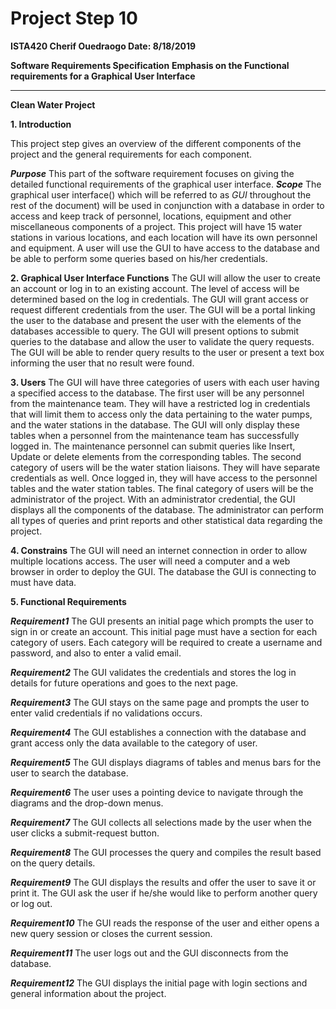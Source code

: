 # Project Step 10
**ISTA420
Cherif Ouedraogo
Date: 8/18/2019**

**Software Requirements Specification**
**Emphasis on the Functional requirements for a Graphical User Interface**
***
**Clean Water Project**

**1. Introduction**

This project step gives an overview of the different components of the project and the general requirements for each component.

_**Purpose**_
This part of the software requirement focuses on giving the detailed functional requirements of the graphical user interface.
_**Scope**_
The graphical user interface() which will be referred to as *GUI* throughout the rest of the document) will be used in conjunction with a database in order to access and keep track of personnel, locations, equipment and other miscellaneous components of a project.
This project will have 15 water stations in various locations, and each location will have its own personnel and equipment.
A user will use the GUI to have access to the database and be able to perform some queries based on his/her credentials.

**2. Graphical User Interface Functions**
The GUI will allow the user to create an account or log in to an existing account. The level of access will be determined based on the log in credentials.
The GUI will grant access or request  different credentials from the user. 
The GUI will be a portal linking the user to the database and present the user with the elements of the databases accessible to query.
The GUI will present options to submit queries to the database and allow the user to validate the query requests. 
The GUI will be able to render query results to the user or present a text box informing the user that no result were found.

**3. Users**
The GUI will have three categories of users with each user having a specified access to the database.
The first user will be any personnel from the maintenance team. They will have a restricted log in credentials that will limit them to access only the data pertaining to the water pumps, and the water stations in the database. The GUI will only display these tables when a personnel from the maintenance team has successfully logged in. The maintenance personnel can submit queries like Insert, Update or delete elements from the corresponding tables.
The second category of users will be the water station liaisons. They will have  separate credentials as well. Once logged in, they will have access to the personnel tables and the water station tables.
The final category of users will be the administrator of the project. With an administrator credential, the GUI displays all the components of the database. The administrator can perform all types of queries and print reports and other statistical data regarding the project.

**4. Constrains**
The GUI will need an internet connection in order to allow multiple locations access.
The user will need a computer and a web browser in order to deploy the GUI.
The database the GUI is connecting to must have data.

**5. Functional Requirements**

_**Requirement1**_
The GUI presents an initial page which prompts the user to sign in or create an account.
This initial page must have a section for each category of users. Each category will be required to create a username and password, and also to enter a valid email.

_**Requirement2**_
The GUI validates the credentials and stores the log in details for future operations and goes to the next page.

_**Requirement3**_
The GUI stays on the same page and prompts the user to enter valid credentials if no validations occurs.

_**Requirement4**_
The GUI establishes a connection with the database and grant access only the data available to the category of user.

_**Requirement5**_
The GUI displays diagrams of tables and menus bars for the user to search the database.

_**Requirement6**_
The user uses a pointing device to navigate through the diagrams and the drop-down menus.

_**Requirement7**_
The GUI collects all selections made by the user when the user clicks a submit-request button.

_**Requirement8**_
The GUI processes  the query and compiles the result based on the query details.

_**Requirement9**_
The GUI displays the results and offer the user to save it or print it. The GUI ask the user if  he/she would like to perform another query or log out.

_**Requirement10**_
The GUI reads the response of the user and either opens a new query session or closes the current session.

_**Requirement11**_
The user logs out and the GUI disconnects from the database.

_**Requirement12**_
The GUI displays the initial page with login sections and general information about the project.
